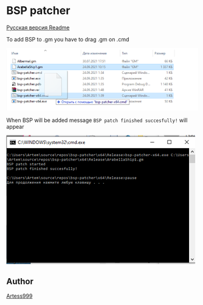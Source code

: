 # BSP patcher

[Русская версия Readme](README_RUS.md)

To add BSP to .gm you have to drag .gm on .cmd

![move.img](readme-img/move.png)

When BSP will be added message `BSP patch finished succesfully!` will appear

![console.img](readme-img/console.png)

## Author

[Artess999](https://github.com/Artess999)


